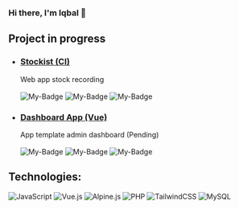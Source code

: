 ### Hi there, I'm Iqbal 👋

## Project in progress
- ### [Stockist (CI)](https://github.com/balramadan/roomrover)
    Web app stock recording<br><br>
    ![My-Badge](https://badgen.net/github/last-commit/balramadan/stockist?color=green)
    ![My-Badge](https://badgen.net/github/commits/balramadan/stockist?color=green)
    ![My-Badge](https://badgen.net/github/contributors/balramadan/stockist?color=red)
- ### [Dashboard App (Vue)](https://github.com/balramadan/admin-dashboard)
    App template admin dashboard (Pending)<br><br>
    ![My-Badge](https://badgen.net/github/last-commit/balramadan/admin-dashboard?color=green)
    ![My-Badge](https://badgen.net/github/commits/balramadan/admin-dashboard?color=green)
    ![My-Badge](https://badgen.net/github/contributors/balramadan/admin-dashboard?color=red)

## Technologies:
![JavaScript](https://img.shields.io/badge/javascript-%23323330.svg?style=for-the-badge&logo=javascript&logoColor=%23F7DF1E)
![Vue.js](https://img.shields.io/badge/vuejs-%2335495e.svg?style=for-the-badge&logo=vuedotjs&logoColor=%234FC08D)
![Alpine.js](https://img.shields.io/badge/alpinejs-white.svg?style=for-the-badge&logo=alpinedotjs&logoColor=%238BC0D0)
![PHP](https://img.shields.io/badge/php-%23777BB4.svg?style=for-the-badge&logo=php&logoColor=white)
![TailwindCSS](https://img.shields.io/badge/tailwindcss-%2338B2AC.svg?style=for-the-badge&logo=tailwind-css&logoColor=white)
![MySQL](https://img.shields.io/badge/mysql-4479A1.svg?style=for-the-badge&logo=mysql&logoColor=white)
<br> 
<!--
**balramadan/balramadan** is a ✨ _special_ ✨ repository because its `README.md` (this file) appears on your GitHub profile.

Here are some ideas to get you started:

- 🔭 I’m currently working on ...
- 🌱 I’m currently learning ...
- 👯 I’m looking to collaborate on ...
- 🤔 I’m looking for help with ...
- 💬 Ask me about ...
- 📫 How to reach me: ...
- 😄 Pronouns: ...
- ⚡ Fun fact: ...
-->
